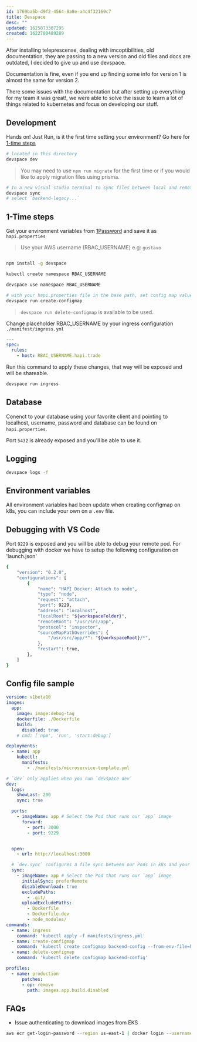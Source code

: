 ```yaml
---
id: 1769ba5b-d9f2-4564-8a8e-a4c4f32169c7
title: Devspace
desc: ""
updated: 1625873307295
created: 1622780489289
---
```


After installing teleprescense, dealing with imcoptibilities, old documentation, they are passing to a new version and old files and docs are outdated, I decided to give up and use devspace.

Documentation is fine, even if you end up finding some info for version 1 is almost the same for version 2.

There some issues with the documentation but after setting up everything for my team it was great!, we were able to solve the issue to learn a lot of things related to kubernetes and focus on developing our stuff.

## Development

Hands on! Just Run, is it the first time setting your environment? Go here for [1-time steps](#1-time-steps)

```bash
# located in this directory
devspace dev

```

> You may need to use `npm run migrate` for the first time or if you would like to apply migration files using prisma.

```bash
# In a new visual studio terminal to sync files between local and remote pod.
devspace sync
# select `backend-legacy...`

```

## 1-Time steps

Get your environment variables from [1Password](https://start.1password.com/open/i?a=GNL6QEUMMNGZ7GOKC3TMMZQ6FM&h=team-hapi.1password.com&i=5iu3bv2gd2ng2kzlxipz2y2nvm&v=ilpavzwvfrqcgrfafogq65nuee) and save it as `hapi.properties`

> Use your AWS username (RBAC_USERNAME) e.g: `gustavo`

```bash

npm install -g devspace

kubectl create namespace RBAC_USERNAME

devspace use namespace RBAC_USERNAME

# with your hapi.properties file in the base path, set config map values, this is a command defined on devspace.yml that allows you to store some commands
devspace run create-configmap

```

> `devspace run delete-configmap` is available to be used.

Change placeholder RBAC_USERNAME by your ingress configuration `./manifest/ingress.yml`

```yaml
---
spec:
  rules:
    - host: RBAC_USERNAME.hapi.trade
```

Run this command to apply these changes, that way will be exposed and will be shareable.

```bash
devspace run ingress
```

## Database

Conenct to your database using your favorite client and pointing to localhost, username, password and database can be found on `hapi.properties`.

Port `5432` is already exposed and you'll be able to use it.

## Logging

```bash
devspace logs -f
```

## Environment variables

All environment variables had been update when creating configmap on k8s, you can include your own on a `.env` file.

## Debugging with VS Code

Port `9229` is exposed and you will be able to debug your remote pod.
For debugging with docker we have to setup the following configuration on 'launch.json'

```sh
{
    "version": "0.2.0",
    "configurations": [
        {
            "name": "HAPI Docker: Attach to node",
            "type": "node",
            "request": "attach",
            "port": 9229,
            "address": "localhost",
            "localRoot": "${workspaceFolder}",
            "remoteRoot": "/usr/src/app",
            "protocol": "inspector",
            "sourceMapPathOverrides": {
                "/usr/src/app/*": "${workspaceRoot}/*",
            },
            "restart": true,
        },
    ]
}
```

## Config file sample

```yaml
version: v1beta10
images:
  app:
    image: image:debug-tag
    dockerfile: ./Dockerfile
    build:
      disabled: true
    # cmd: ['npm', 'run', 'start:debug']

deployments:
  - name: app
    kubectl:
      manifests:
        - ./manifests/microservice-template.yml

# `dev` only applies when you run `devspace dev`
dev:
  logs:
    showLast: 200
    sync: true

  ports:
    - imageName: app # Select the Pod that runs our `app` image
      forward:
        - port: 3000
        - port: 9229


  open:
    - url: http://localhost:3000

  # `dev.sync` configures a file sync between our Pods in k8s and your local project files
  sync:
    - imageName: app # Select the Pod that runs our `app` image
      initialSync: preferRemote
      disableDownload: true
      excludePaths:
        - .git/
      uploadExcludePaths:
        - Dockerfile
        - Dockerfile.dev
        - node_modules/
commands:
  - name: ingress
    command: 'kubectl apply -f manifests/ingress.yml'
  - name: create-configmap
    command: 'kubectl create configmap backend-config --from-env-file=hapi.properties'
  - name: delete-configmap
    command: 'kubectl delete configmap backend-config'

profiles:
  - name: production
      patches:
      - op: remove
        path: images.app.build.disabled

```

## FAQs

- Issue authenticating to download images from EKS

```bash
aws ecr get-login-password --region us-east-1 | docker login --username AWS --password-stdin 567599088800.dkr.ecr.us-east-1.amazonaws.com
```

